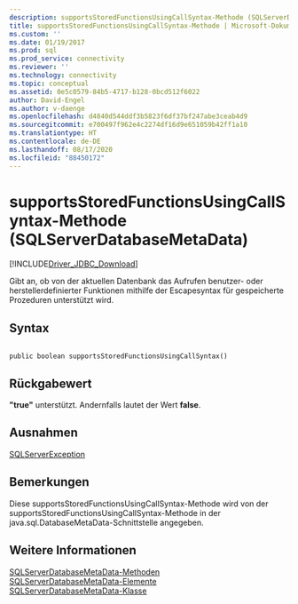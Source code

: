 ```yaml
---
description: supportsStoredFunctionsUsingCallSyntax-Methode (SQLServerDatabaseMetaData)
title: supportsStoredFunctionsUsingCallSyntax-Methode | Microsoft-Dokumentation
ms.custom: ''
ms.date: 01/19/2017
ms.prod: sql
ms.prod_service: connectivity
ms.reviewer: ''
ms.technology: connectivity
ms.topic: conceptual
ms.assetid: 0e5c0579-84b5-4717-b128-0bcd512f6022
author: David-Engel
ms.author: v-daenge
ms.openlocfilehash: d4840d544ddf3b5823f6df37bf247abe3ceab4d9
ms.sourcegitcommit: e700497f962e4c2274df16d9e651059b42ff1a10
ms.translationtype: HT
ms.contentlocale: de-DE
ms.lasthandoff: 08/17/2020
ms.locfileid: "88450172"
---
```

# <a name="supportsstoredfunctionsusingcallsyntax-method-sqlserverdatabasemetadata"></a>supportsStoredFunctionsUsingCallSyntax-Methode (SQLServerDatabaseMetaData)
[!INCLUDE[Driver_JDBC_Download](../../../includes/driver_jdbc_download.md)]

  Gibt an, ob von der aktuellen Datenbank das Aufrufen benutzer- oder herstellerdefinierter Funktionen mithilfe der Escapesyntax für gespeicherte Prozeduren unterstützt wird.  
  
## <a name="syntax"></a>Syntax  
  
```  
  
public boolean supportsStoredFunctionsUsingCallSyntax()  
```  
  
## <a name="return-value"></a>Rückgabewert  
 **"true"** unterstützt. Andernfalls lautet der Wert **false**.  
  
## <a name="exceptions"></a>Ausnahmen  
 [SQLServerException](../../../connect/jdbc/reference/sqlserverexception-class.md)  
  
## <a name="remarks"></a>Bemerkungen  
 Diese supportsStoredFunctionsUsingCallSyntax-Methode wird von der supportsStoredFunctionsUsingCallSyntax-Methode in der java.sql.DatabaseMetaData-Schnittstelle angegeben.  
  
## <a name="see-also"></a>Weitere Informationen  
 [SQLServerDatabaseMetaData-Methoden](../../../connect/jdbc/reference/sqlserverdatabasemetadata-methods.md)   
 [SQLServerDatabaseMetaData-Elemente](../../../connect/jdbc/reference/sqlserverdatabasemetadata-members.md)   
 [SQLServerDatabaseMetaData-Klasse](../../../connect/jdbc/reference/sqlserverdatabasemetadata-class.md)  
  
  

